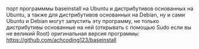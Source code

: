  порт программмы baseinstall на Ubuntu и дистрибутивов основанных на Ubuntu, а также для дистрибутивов основанных на Debian, ну и сами Ubuntu и Debian могут запустить эту программу, не только дистрибутивы основанные на ней (открывать с помощью Sudo если вы не великий Root) оригинальная версия программы: https://github.com/achcoding123/baseinstall 
